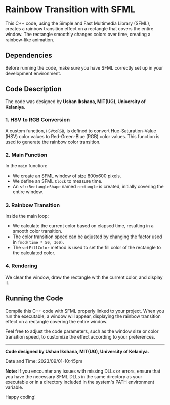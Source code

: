 # Rainbow Transition with SFML

This C++ code, using the Simple and Fast Multimedia Library (SFML), creates a rainbow transition effect on a rectangle that covers the entire window. The rectangle smoothly changes colors over time, creating a rainbow-like animation.

## Dependencies

Before running the code, make sure you have SFML correctly set up in your development environment.

## Code Description

The code was designed by **Ushan Ikshana, MIT(UG), University of Kelaniya**.

### 1. HSV to RGB Conversion

A custom function, `HSVtoRGB`, is defined to convert Hue-Saturation-Value (HSV) color values to Red-Green-Blue (RGB) color values. This function is used to generate the rainbow color transition.

### 2. Main Function

In the `main` function:

- We create an SFML window of size 800x600 pixels.
- We define an SFML `Clock` to measure time.
- An `sf::RectangleShape` named `rectangle` is created, initially covering the entire window.

### 3. Rainbow Transition

Inside the main loop:

- We calculate the current color based on elapsed time, resulting in a smooth color transition.
- The color transition speed can be adjusted by changing the factor used in `fmod(time * 50, 360)`.
- The `setFillColor` method is used to set the fill color of the rectangle to the calculated color.

### 4. Rendering

We clear the window, draw the rectangle with the current color, and display it.

## Running the Code

Compile this C++ code with SFML properly linked to your project. When you run the executable, a window will appear, displaying the rainbow transition effect on a rectangle covering the entire window.

Feel free to adjust the code parameters, such as the window size or color transition speed, to customize the effect according to your preferences.

---

**Code designed by Ushan Ikshana, MIT(UG), University of Kelaniya.**

Date and Time: 2023/09/01-10:45pm

**Note:** If you encounter any issues with missing DLLs or errors, ensure that you have the necessary SFML DLLs in the same directory as your executable or in a directory included in the system's PATH environment variable.

Happy coding!
